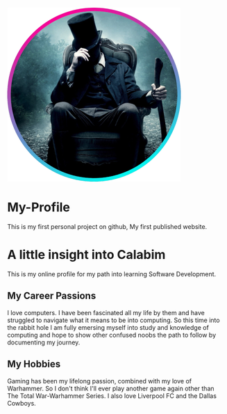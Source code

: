 ![headshot](calabim400x400.png)

# My-Profile
This is my first personal project on github, My first published website.

# A little insight into Calabim
This is my online profile for my path into learning Software Development.

## My Career Passions
I love computers. I have been fascinated all my life by them and have struggled to navigate what it means to be into computing. So this time into the rabbit hole I am fully emersing myself into study and knowledge of computing and hope to show other confused noobs the path to follow by documenting my journey. 

## My Hobbies
Gaming has been my lifelong passion, combined with my love of Warhammer. So I don't think I'll ever play another game again other than The Total War-Warhammer Series. 
I also love Liverpool FC and the Dallas Cowboys.

